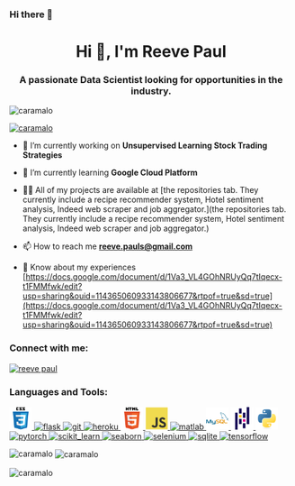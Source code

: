 ### Hi there 👋

<h1 align="center">Hi 👋, I'm Reeve Paul</h1>
<h3 align="center">A passionate Data Scientist looking for opportunities in the industry.</h3>

<p align="left"> <img src="https://komarev.com/ghpvc/?username=caramalo&label=Profile%20views&color=0e75b6&style=flat" alt="caramalo" /> </p>

<p align="left"> <a href="https://github.com/ryo-ma/github-profile-trophy"><img src="https://github-profile-trophy.vercel.app/?username=caramalo" alt="caramalo" /></a> </p>

- 🔭 I’m currently working on **Unsupervised Learning Stock Trading Strategies**

- 🌱 I’m currently learning **Google Cloud Platform**

- 👨‍💻 All of my projects are available at [the repositories tab. They currently include a recipe recommender system, Hotel sentiment analysis, Indeed web scraper and job aggregator.](the repositories tab. They currently include a recipe recommender system, Hotel sentiment analysis, Indeed web scraper and job aggregator.)

- 📫 How to reach me **reeve.pauls@gmail.com**

- 📄 Know about my experiences [https://docs.google.com/document/d/1Va3_VL4GOhNRUyQq7tIqecx-t1FMMfwk/edit?usp=sharing&ouid=114365060933143806677&rtpof=true&sd=true](https://docs.google.com/document/d/1Va3_VL4GOhNRUyQq7tIqecx-t1FMMfwk/edit?usp=sharing&ouid=114365060933143806677&rtpof=true&sd=true)

<h3 align="left">Connect with me:</h3>
<p align="left">
<a href="https://linkedin.com/in/reeve paul" target="blank"><img align="center" src="https://raw.githubusercontent.com/rahuldkjain/github-profile-readme-generator/master/src/images/icons/Social/linked-in-alt.svg" alt="reeve paul" height="30" width="40" /></a>
</p>

<h3 align="left">Languages and Tools:</h3>
<p align="left"> <a href="https://www.w3schools.com/css/" target="_blank" rel="noreferrer"> <img src="https://raw.githubusercontent.com/devicons/devicon/master/icons/css3/css3-original-wordmark.svg" alt="css3" width="40" height="40"/> </a> <a href="https://flask.palletsprojects.com/" target="_blank" rel="noreferrer"> <img src="https://www.vectorlogo.zone/logos/pocoo_flask/pocoo_flask-icon.svg" alt="flask" width="40" height="40"/> </a> <a href="https://git-scm.com/" target="_blank" rel="noreferrer"> <img src="https://www.vectorlogo.zone/logos/git-scm/git-scm-icon.svg" alt="git" width="40" height="40"/> </a> <a href="https://heroku.com" target="_blank" rel="noreferrer"> <img src="https://www.vectorlogo.zone/logos/heroku/heroku-icon.svg" alt="heroku" width="40" height="40"/> </a> <a href="https://www.w3.org/html/" target="_blank" rel="noreferrer"> <img src="https://raw.githubusercontent.com/devicons/devicon/master/icons/html5/html5-original-wordmark.svg" alt="html5" width="40" height="40"/> </a> <a href="https://developer.mozilla.org/en-US/docs/Web/JavaScript" target="_blank" rel="noreferrer"> <img src="https://raw.githubusercontent.com/devicons/devicon/master/icons/javascript/javascript-original.svg" alt="javascript" width="40" height="40"/> </a> <a href="https://www.mathworks.com/" target="_blank" rel="noreferrer"> <img src="https://upload.wikimedia.org/wikipedia/commons/2/21/Matlab_Logo.png" alt="matlab" width="40" height="40"/> </a> <a href="https://www.mysql.com/" target="_blank" rel="noreferrer"> <img src="https://raw.githubusercontent.com/devicons/devicon/master/icons/mysql/mysql-original-wordmark.svg" alt="mysql" width="40" height="40"/> </a> <a href="https://pandas.pydata.org/" target="_blank" rel="noreferrer"> <img src="https://raw.githubusercontent.com/devicons/devicon/2ae2a900d2f041da66e950e4d48052658d850630/icons/pandas/pandas-original.svg" alt="pandas" width="40" height="40"/> </a> <a href="https://www.python.org" target="_blank" rel="noreferrer"> <img src="https://raw.githubusercontent.com/devicons/devicon/master/icons/python/python-original.svg" alt="python" width="40" height="40"/> </a> <a href="https://pytorch.org/" target="_blank" rel="noreferrer"> <img src="https://www.vectorlogo.zone/logos/pytorch/pytorch-icon.svg" alt="pytorch" width="40" height="40"/> </a> <a href="https://scikit-learn.org/" target="_blank" rel="noreferrer"> <img src="https://upload.wikimedia.org/wikipedia/commons/0/05/Scikit_learn_logo_small.svg" alt="scikit_learn" width="40" height="40"/> </a> <a href="https://seaborn.pydata.org/" target="_blank" rel="noreferrer"> <img src="https://seaborn.pydata.org/_images/logo-mark-lightbg.svg" alt="seaborn" width="40" height="40"/> </a> <a href="https://www.selenium.dev" target="_blank" rel="noreferrer"> <img src="https://raw.githubusercontent.com/detain/svg-logos/780f25886640cef088af994181646db2f6b1a3f8/svg/selenium-logo.svg" alt="selenium" width="40" height="40"/> </a> <a href="https://www.sqlite.org/" target="_blank" rel="noreferrer"> <img src="https://www.vectorlogo.zone/logos/sqlite/sqlite-icon.svg" alt="sqlite" width="40" height="40"/> </a> <a href="https://www.tensorflow.org" target="_blank" rel="noreferrer"> <img src="https://www.vectorlogo.zone/logos/tensorflow/tensorflow-icon.svg" alt="tensorflow" width="40" height="40"/> </a> </p>

<p><img align="left" src="https://github-readme-stats.vercel.app/api/top-langs?username=caramalo&show_icons=true&locale=en&layout=compact" alt="caramalo" /></p>

<p>&nbsp;<img align="center" src="https://github-readme-stats.vercel.app/api?username=caramalo&show_icons=true&locale=en" alt="caramalo" /></p>

<p><img align="center" src="https://github-readme-streak-stats.herokuapp.com/?user=caramalo&" alt="caramalo" /></p>
